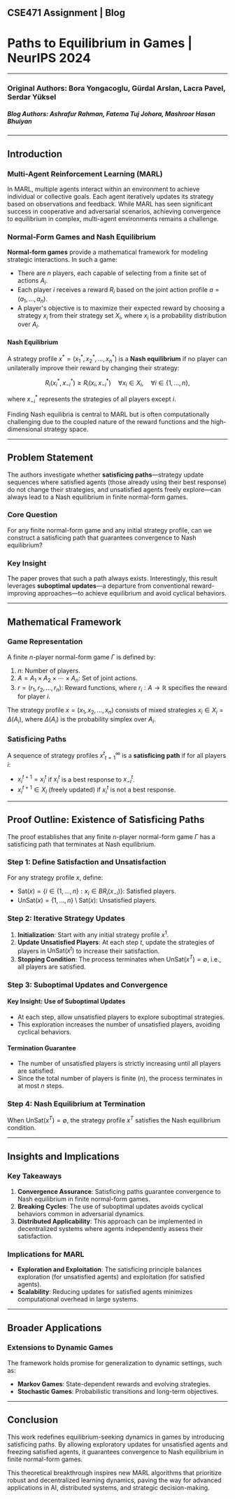 ## CSE471 Assignment | Blog

# Paths to Equilibrium in Games | NeurIPS 2024

---

### **Original Authors**: Bora Yongacoglu, Gürdal Arslan, Lacra Pavel, Serdar Yüksel

##### **Blog Authors**: Ashrafur Rahman, Fatema Tuj Johora, Mashroor Hasan Bhuiyan

---

## Introduction

### Multi-Agent Reinforcement Learning (MARL)

In MARL, multiple agents interact within an environment to achieve individual or collective goals. Each agent iteratively updates its strategy based on observations and feedback. While MARL has seen significant success in cooperative and adversarial scenarios, achieving convergence to equilibrium in complex, multi-agent environments remains a challenge.

### Normal-Form Games and Nash Equilibrium

**Normal-form games** provide a mathematical framework for modeling strategic interactions. In such a game:

- There are $n$ players, each capable of selecting from a finite set of actions $A_i$.
- Each player $i$ receives a reward $R_i$ based on the joint action profile $a = (a_1, \ldots, a_n)$.
- A player's objective is to maximize their expected reward by choosing a strategy $x_i$ from their strategy set $X_i$, where $x_i$ is a probability distribution over $A_i$.

#### Nash Equilibrium

A strategy profile $x^* = (x_1^*, x_2^*, \ldots, x_n^*)$ is a **Nash equilibrium** if no player can unilaterally improve their reward by changing their strategy:

$$
R_i(x_i^*, x_{-i}^*) \geq R_i(x_i, x_{-i}^*) \quad \forall x_i \in X_i, \quad \forall i \in \{1, \ldots, n\},
$$

where $x_{-i}^*$ represents the strategies of all players except $i$.

Finding Nash equilibria is central to MARL but is often computationally challenging due to the coupled nature of the reward functions and the high-dimensional strategy space.

---

## Problem Statement

The authors investigate whether **satisficing paths**—strategy update sequences where satisfied agents (those already using their best response) do not change their strategies, and unsatisfied agents freely explore—can always lead to a Nash equilibrium in finite normal-form games.

### Core Question

For any finite normal-form game and any initial strategy profile, can we construct a satisficing path that guarantees convergence to Nash equilibrium?

### Key Insight

The paper proves that such a path always exists. Interestingly, this result leverages **suboptimal updates**—a departure from conventional reward-improving approaches—to achieve equilibrium and avoid cyclical behaviors.

---

## Mathematical Framework

### Game Representation

A finite $n$-player normal-form game $\Gamma$ is defined by:

1. $n$: Number of players.
2. $A = A_1 \times A_2 \times \cdots \times A_n$: Set of joint actions.
3. $r = (r_1, r_2, \ldots, r_n)$: Reward functions, where $r_i: A \to \mathbb{R}$ specifies the reward for player $i$.

The strategy profile $x = (x_1, x_2, \ldots, x_n)$ consists of mixed strategies $x_i \in X_i = \Delta(A_i)$, where $\Delta(A_i)$ is the probability simplex over $A_i$.

### Satisficing Paths

A sequence of strategy profiles ${x^t}_{t=1}^\infty$ is a **satisficing path** if for all players $i$:

- $x_i^{t+1} = x_i^t$ if $x_i^t$ is a best response to $x_{-i}^t$.
- $x_i^{t+1} \in X_i$ (freely updated) if $x_i^t$ is not a best response.

---

## Proof Outline: Existence of Satisficing Paths

The proof establishes that any finite $n$-player normal-form game $\Gamma$ has a satisficing path that terminates at Nash equilibrium.

### Step 1: Define Satisfaction and Unsatisfaction

For any strategy profile $x$, define:

- $\text{Sat}(x) = \{i \in \{1, \ldots, n\} : x_i \in BR_i(x_{-i})\}$: Satisfied players.
- $\text{UnSat}(x) = \{1, \ldots, n\} \setminus \text{Sat}(x)$: Unsatisfied players.

### Step 2: Iterative Strategy Updates

1. **Initialization**: Start with any initial strategy profile $x^1$.
2. **Update Unsatisfied Players**: At each step $t$, update the strategies of players in $\text{UnSat}(x^t)$ to increase their satisfaction.
3. **Stopping Condition**: The process terminates when $\text{UnSat}(x^T) = \emptyset$, i.e., all players are satisfied.

### Step 3: Suboptimal Updates and Convergence

#### Key Insight: Use of Suboptimal Updates

- At each step, allow unsatisfied players to explore suboptimal strategies.
- This exploration increases the number of unsatisfied players, avoiding cyclical behaviors.

#### Termination Guarantee

- The number of unsatisfied players is strictly increasing until all players are satisfied.
- Since the total number of players is finite ($n$), the process terminates in at most $n$ steps.

### Step 4: Nash Equilibrium at Termination

When $\text{UnSat}(x^T) = \emptyset$, the strategy profile $x^T$ satisfies the Nash equilibrium condition.

---

## Insights and Implications

### Key Takeaways

1. **Convergence Assurance**: Satisficing paths guarantee convergence to Nash equilibrium in finite normal-form games.
2. **Breaking Cycles**: The use of suboptimal updates avoids cyclical behaviors common in adversarial dynamics.
3. **Distributed Applicability**: This approach can be implemented in decentralized systems where agents independently assess their satisfaction.

### Implications for MARL

- **Exploration and Exploitation**: The satisficing principle balances exploration (for unsatisfied agents) and exploitation (for satisfied agents).
- **Scalability**: Reducing updates for satisfied agents minimizes computational overhead in large systems.

---

## Broader Applications

### Extensions to Dynamic Games

The framework holds promise for generalization to dynamic settings, such as:

- **Markov Games**: State-dependent rewards and evolving strategies.
- **Stochastic Games**: Probabilistic transitions and long-term objectives.

---

## Conclusion

This work redefines equilibrium-seeking dynamics in games by introducing satisficing paths. By allowing exploratory updates for unsatisfied agents and freezing satisfied agents, it guarantees convergence to Nash equilibrium in finite normal-form games.

This theoretical breakthrough inspires new MARL algorithms that prioritize robust and decentralized learning dynamics, paving the way for advanced applications in AI, distributed systems, and strategic decision-making.
